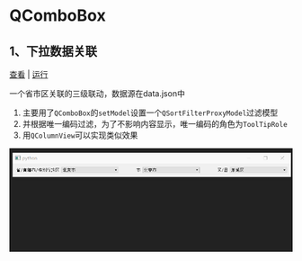 # QComboBox

## 1、下拉数据关联
[查看](CityLinkage.py) | [运行](CityLinkage.py)

一个省市区关联的三级联动，数据源在data.json中

1. 主要用了`QComboBox`的`setModel`设置一个`QSortFilterProxyModel`过滤模型
2. 并根据唯一编码过滤，为了不影响内容显示，唯一编码的角色为`ToolTipRole`
3. 用`QColumnView`可以实现类似效果

![CityLinkage](ScreenShot/CityLinkage.gif)